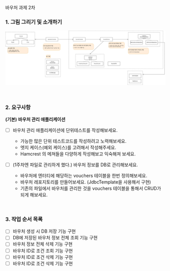 바우처 과제 2차

### 1. 그림 그리기 및 소개하기

![image](/doc/바우처설계도_w2.png)


</br>

### 2. 요구사항

**(기본)** **바우처 관리 애플리케이션**

- [ ]  바우처 관리 애플리케이션에 단위테스트를 작성해보세요.
    - 가능한 많은 단위 테스트코드를 작성하려고 노력해보세요.
    - 엣지 케이스(예외 케이스)를 고려해서 작성해주세요.
    - Hamcrest 의 메쳐들을 다양하게 작성해보고 익숙해져 보세요.


- [ ]  (1주차엔 파일로 관리하게 했다.) 바우처 정보를 DB로 관리해보세요.
    - 바우처에 엔터티에 해당하는 vouchers 테이블을 한번 정의해보세요.
    - 바우처 레포지토리를 만들어보세요. (JdbcTemplate을 사용해서 구현)
    - 기존의 파일에서 바우처를 관리한 것을 vouchers 테이블을 통해서 CRUD가 되게 해보세요.

    
</br>

### 3. 작업 순서 목록

- [ ] 바우처 생성 시 DB 저장 기능 구현
- [ ] DB에 저장된 바우처 정보 전체 조회 기능 구현
- [ ] 바우처 정보 전체 삭제 기능 구현
- [ ] 바우처 ID로 조건 조회 기능 구현
- [ ] 바우처 ID로 조건 삭제 기능 구현
- [ ] 바우처 ID로 조건 삭제 기능 구현